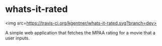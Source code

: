 whats-it-rated
==============
<img src=https://travis-ci.org/kgentner/whats-it-rated.svg?branch=dev></img>


A simple web application that fetches the MPAA rating for a movie that a user inputs.

